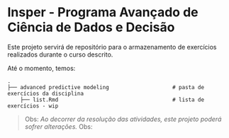 # Insper -  Programa Avançado de Ciência de Dados e Decisão 

Este projeto servirá de repositório para o armazenamento de exercícios realizados durante o curso descrito.

Até o momento, temos:

```
.
├── advanced predictive modeling                    # pasta de exercícios da disciplina
    ├── list.Rmd                                    # lista de exercícios - wip
```

> Obs: *Ao decorrer da resolução das atividades, este projeto poderá sofrer alterações.*
> Obs: 
    
